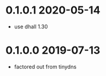 0.1.0.1 2020-05-14
==================
- use dhall 1.30

0.1.0.0 2019-07-13
==================
- factored out from tinydns
